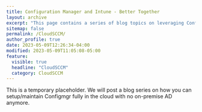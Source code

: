 ```yaml
---
title: Configuration Manager and Intune - Better Together
layout: archive
excerpt: "This page contains a series of blog topics on leveraging ConfigMgr if you have no on-premise infrastructure anymore"
sitemap: false
permalink: /CloudSCCM/
author_profile: true
date: 2023-05-09T12:26:34-04:00
modified: 2023-05-09T11:05:08-05:00
feature:
  visible: true
  headline: "CloudSCCM"
  category: CloudSCCM
---
```

This is a temporary placeholder. We will post a blog series on how you can setup/maintain Configmgr fully in the cloud with no on-premise AD anymore.